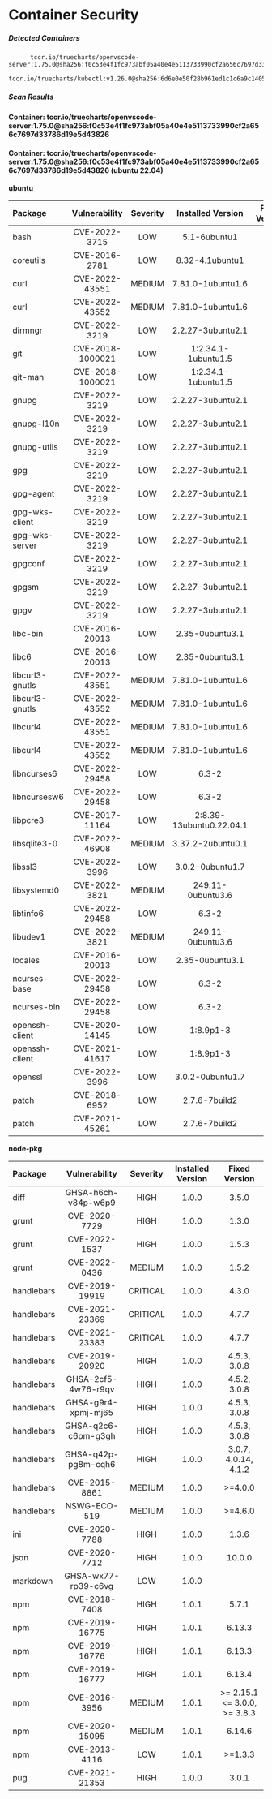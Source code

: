 # Container Security

##### Detected Containers

          tccr.io/truecharts/openvscode-server:1.75.0@sha256:f0c53e4f1fc973abf05a40e4e5113733990cf2a656c7697d33786d19e5d43826
          tccr.io/truecharts/kubectl:v1.26.0@sha256:6d6e0e50f28b961ed1c1c6a9c140553238641591fbdc9ac7c1a348636f78c552

##### Scan Results

**Container: tccr.io/truecharts/openvscode-server:1.75.0@sha256:f0c53e4f1fc973abf05a40e4e5113733990cf2a656c7697d33786d19e5d43826**

#### Container: tccr.io/truecharts/openvscode-server:1.75.0@sha256:f0c53e4f1fc973abf05a40e4e5113733990cf2a656c7697d33786d19e5d43826 (ubuntu 22.04)
    

**ubuntu**

      
| Package         |    Vulnerability   |   Severity  |  Installed Version | Fixed Version |
|:----------------|:------------------:|:-----------:|:------------------:|:-------------:|
| bash         |    CVE-2022-3715   |   LOW  |  5.1-6ubuntu1 |  |
| coreutils         |    CVE-2016-2781   |   LOW  |  8.32-4.1ubuntu1 |  |
| curl         |    CVE-2022-43551   |   MEDIUM  |  7.81.0-1ubuntu1.6 |  |
| curl         |    CVE-2022-43552   |   MEDIUM  |  7.81.0-1ubuntu1.6 |  |
| dirmngr         |    CVE-2022-3219   |   LOW  |  2.2.27-3ubuntu2.1 |  |
| git         |    CVE-2018-1000021   |   LOW  |  1:2.34.1-1ubuntu1.5 |  |
| git-man         |    CVE-2018-1000021   |   LOW  |  1:2.34.1-1ubuntu1.5 |  |
| gnupg         |    CVE-2022-3219   |   LOW  |  2.2.27-3ubuntu2.1 |  |
| gnupg-l10n         |    CVE-2022-3219   |   LOW  |  2.2.27-3ubuntu2.1 |  |
| gnupg-utils         |    CVE-2022-3219   |   LOW  |  2.2.27-3ubuntu2.1 |  |
| gpg         |    CVE-2022-3219   |   LOW  |  2.2.27-3ubuntu2.1 |  |
| gpg-agent         |    CVE-2022-3219   |   LOW  |  2.2.27-3ubuntu2.1 |  |
| gpg-wks-client         |    CVE-2022-3219   |   LOW  |  2.2.27-3ubuntu2.1 |  |
| gpg-wks-server         |    CVE-2022-3219   |   LOW  |  2.2.27-3ubuntu2.1 |  |
| gpgconf         |    CVE-2022-3219   |   LOW  |  2.2.27-3ubuntu2.1 |  |
| gpgsm         |    CVE-2022-3219   |   LOW  |  2.2.27-3ubuntu2.1 |  |
| gpgv         |    CVE-2022-3219   |   LOW  |  2.2.27-3ubuntu2.1 |  |
| libc-bin         |    CVE-2016-20013   |   LOW  |  2.35-0ubuntu3.1 |  |
| libc6         |    CVE-2016-20013   |   LOW  |  2.35-0ubuntu3.1 |  |
| libcurl3-gnutls         |    CVE-2022-43551   |   MEDIUM  |  7.81.0-1ubuntu1.6 |  |
| libcurl3-gnutls         |    CVE-2022-43552   |   MEDIUM  |  7.81.0-1ubuntu1.6 |  |
| libcurl4         |    CVE-2022-43551   |   MEDIUM  |  7.81.0-1ubuntu1.6 |  |
| libcurl4         |    CVE-2022-43552   |   MEDIUM  |  7.81.0-1ubuntu1.6 |  |
| libncurses6         |    CVE-2022-29458   |   LOW  |  6.3-2 |  |
| libncursesw6         |    CVE-2022-29458   |   LOW  |  6.3-2 |  |
| libpcre3         |    CVE-2017-11164   |   LOW  |  2:8.39-13ubuntu0.22.04.1 |  |
| libsqlite3-0         |    CVE-2022-46908   |   MEDIUM  |  3.37.2-2ubuntu0.1 |  |
| libssl3         |    CVE-2022-3996   |   LOW  |  3.0.2-0ubuntu1.7 |  |
| libsystemd0         |    CVE-2022-3821   |   MEDIUM  |  249.11-0ubuntu3.6 |  |
| libtinfo6         |    CVE-2022-29458   |   LOW  |  6.3-2 |  |
| libudev1         |    CVE-2022-3821   |   MEDIUM  |  249.11-0ubuntu3.6 |  |
| locales         |    CVE-2016-20013   |   LOW  |  2.35-0ubuntu3.1 |  |
| ncurses-base         |    CVE-2022-29458   |   LOW  |  6.3-2 |  |
| ncurses-bin         |    CVE-2022-29458   |   LOW  |  6.3-2 |  |
| openssh-client         |    CVE-2020-14145   |   LOW  |  1:8.9p1-3 |  |
| openssh-client         |    CVE-2021-41617   |   LOW  |  1:8.9p1-3 |  |
| openssl         |    CVE-2022-3996   |   LOW  |  3.0.2-0ubuntu1.7 |  |
| patch         |    CVE-2018-6952   |   LOW  |  2.7.6-7build2 |  |
| patch         |    CVE-2021-45261   |   LOW  |  2.7.6-7build2 |  |

**node-pkg**

      
| Package         |    Vulnerability   |   Severity  |  Installed Version | Fixed Version |
|:----------------|:------------------:|:-----------:|:------------------:|:-------------:|
| diff         |    GHSA-h6ch-v84p-w6p9   |   HIGH  |  1.0.0 | 3.5.0 |
| grunt         |    CVE-2020-7729   |   HIGH  |  1.0.0 | 1.3.0 |
| grunt         |    CVE-2022-1537   |   HIGH  |  1.0.0 | 1.5.3 |
| grunt         |    CVE-2022-0436   |   MEDIUM  |  1.0.0 | 1.5.2 |
| handlebars         |    CVE-2019-19919   |   CRITICAL  |  1.0.0 | 4.3.0 |
| handlebars         |    CVE-2021-23369   |   CRITICAL  |  1.0.0 | 4.7.7 |
| handlebars         |    CVE-2021-23383   |   CRITICAL  |  1.0.0 | 4.7.7 |
| handlebars         |    CVE-2019-20920   |   HIGH  |  1.0.0 | 4.5.3, 3.0.8 |
| handlebars         |    GHSA-2cf5-4w76-r9qv   |   HIGH  |  1.0.0 | 4.5.2, 3.0.8 |
| handlebars         |    GHSA-g9r4-xpmj-mj65   |   HIGH  |  1.0.0 | 4.5.3, 3.0.8 |
| handlebars         |    GHSA-q2c6-c6pm-g3gh   |   HIGH  |  1.0.0 | 4.5.3, 3.0.8 |
| handlebars         |    GHSA-q42p-pg8m-cqh6   |   HIGH  |  1.0.0 | 3.0.7, 4.0.14, 4.1.2 |
| handlebars         |    CVE-2015-8861   |   MEDIUM  |  1.0.0 | &gt;=4.0.0 |
| handlebars         |    NSWG-ECO-519   |   MEDIUM  |  1.0.0 | &gt;=4.6.0 |
| ini         |    CVE-2020-7788   |   HIGH  |  1.0.0 | 1.3.6 |
| json         |    CVE-2020-7712   |   HIGH  |  1.0.0 | 10.0.0 |
| markdown         |    GHSA-wx77-rp39-c6vg   |   LOW  |  1.0.0 |  |
| npm         |    CVE-2018-7408   |   HIGH  |  1.0.1 | 5.7.1 |
| npm         |    CVE-2019-16775   |   HIGH  |  1.0.1 | 6.13.3 |
| npm         |    CVE-2019-16776   |   HIGH  |  1.0.1 | 6.13.3 |
| npm         |    CVE-2019-16777   |   HIGH  |  1.0.1 | 6.13.4 |
| npm         |    CVE-2016-3956   |   MEDIUM  |  1.0.1 | &gt;= 2.15.1 &lt;= 3.0.0, &gt;= 3.8.3 |
| npm         |    CVE-2020-15095   |   MEDIUM  |  1.0.1 | 6.14.6 |
| npm         |    CVE-2013-4116   |   LOW  |  1.0.1 | &gt;=1.3.3 |
| pug         |    CVE-2021-21353   |   HIGH  |  1.0.0 | 3.0.1 |


